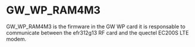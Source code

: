 # GW_WP_RAM4M3
GW_WP_RAM4M3 is the firmware in the GW WP card it is responsable to communicate between the efr312g13 RF card and the quectel EC200S LTE modem.
